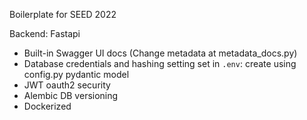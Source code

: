 Boilerplate for SEED 2022

Backend: Fastapi
- Built-in Swagger UI docs (Change metadata at metadata_docs.py)
- Database credentials and hashing setting set in `.env`: create using config.py pydantic model
- JWT oauth2 security
- Alembic DB versioning
- Dockerized